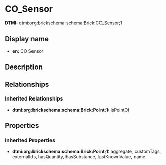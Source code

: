# CO_Sensor
**DTMI:** dtmi:org:brickschema:schema:Brick:CO_Sensor;1
## Display name
- **en:** CO Sensor
## Description
## Relationships
### Inherited Relationships
* **dtmi:org:brickschema:schema:Brick:Point;1:** isPointOf
## Properties
### Inherited Properties
* **dtmi:org:brickschema:schema:Brick:Point;1:** aggregate, customTags, externalIds, hasQuantity, hasSubstance, lastKnownValue, name
